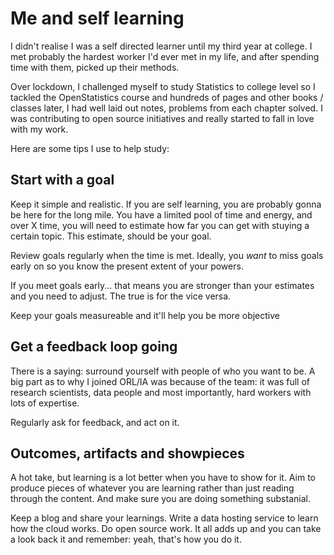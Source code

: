 
# Me and self learning
I didn't realise I was a self directed learner until my third year at college. I met probably the hardest worker I'd ever met in my life, and after spending time with them, picked up their methods.

Over lockdown, I challenged myself to study Statistics to college level so I tackled the OpenStatistics course and hundreds of pages and other books / classes later, I had well laid out notes, problems from each chapter solved. I was contributing to open source initiatives and really started to fall in love with my work.

Here are some tips I use to help study:

## Start with a goal
Keep it simple and realistic. If you are self learning, you are probably gonna be here for the long mile. You have a limited pool of time and energy, and over X time, you will need to estimate how far you can get with stuying a certain topic. This estimate, should be your goal. 

Review goals regularly when the time is met. Ideally, you *want* to miss goals early on so you know the present extent of your powers.

If you meet goals early... that means you are stronger than your estimates and you need to adjust. The true is for the vice versa.

Keep your goals measureable and it'll help you be more objective

## Get a feedback loop going
There is a saying: surround yourself with people of who you want to be. A big part as to why I joined ORL/IA was because of the team: it was full of research scientists, data people and most importantly, hard workers with lots of expertise. 

Regularly ask for feedback, and act on it. 

## Outcomes, artifacts and showpieces
A hot take, but learning is a lot better when you have to show for it. Aim to produce pieces of whatever you are learning rather than just reading through the content. And make sure you are doing something substanial. 

Keep a blog and share your learnings. Write a data hosting service to learn how the cloud works. Do open source work. It all adds up and you can take a look back it and remember: yeah, that's how you do it.
